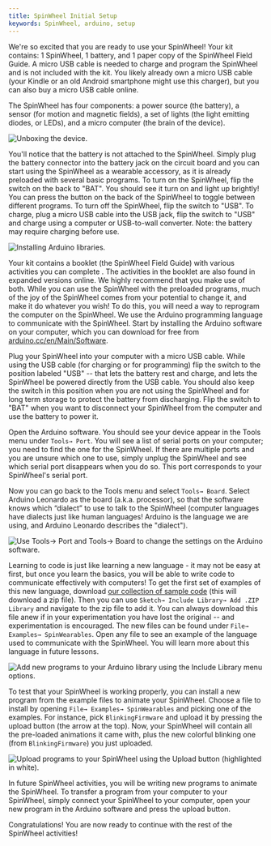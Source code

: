 ```yaml
---
title: SpinWheel Initial Setup
keywords: SpinWheel, arduino, setup
---
```


We're so excited that you are ready to use your SpinWheel! Your kit contains: 1 SpinWheel, 1 battery, and 1 paper copy of the SpinWheel Field Guide. A micro USB cable is needed to charge and program the SpinWheel and is not included with the kit. You likely already own a micro USB cable (your Kindle or an old Android smartphone might use this charger), but you can also buy a micro USB cable online.

The SpinWheel has four components: a power source (the battery), a sensor (for motion and magnetic fields), a set of lights (the light emitting diodes, or LEDs), and a micro computer (the brain of the device).

![Unboxing the device.](/images/quickstart/unboxing.small.png "Unboxing the device.")

You'll notice that the battery is not attached to the SpinWheel. Simply plug the battery connector into the battery jack on the circuit board and you can start using the SpinWheel as a wearable accessory, as it is already preloaded with several basic programs. To turn on the SpinWheel, flip the switch on the back to "BAT". You should see it turn on and light up brightly! You can press the button on the back of the SpinWheel to toggle between different programs. To turn off the SpinWheel, flip the switch to "USB". To charge, plug a micro USB cable into the USB jack, flip the switch to "USB" and charge using a computer or USB-to-wall converter. Note: the battery may require charging before use.

![Installing Arduino libraries.](/images/quickstart/arduino_library_setup.small.png "Installing Arduino libraries.")

Your kit contains a booklet (the SpinWheel Field Guide) with various activities you can complete . The activities in the booklet are also found in expanded versions online. We highly recommend that you make use of both. While you can use the SpinWheel with the preloaded programs, much of the joy of the SpinWheel comes from your potential to change it, and make it do whatever you wish! To do this, you will need a way to reprogram the computer on the SpinWheel. We use the Arduino programming language to communicate with the SpinWheel. Start by installing the Arduino software on your computer, which you can download for free from [arduino.cc/en/Main/Software](https://arduino.cc/en/Main/Software).

Plug your SpinWheel into your computer with a micro USB cable. While using the USB cable (for charging or for programming) flip the switch to the position labeled "USB" -- that lets the battery rest and charge, and lets the SpinWheel be powered directly from the USB cable. You should also keep the switch in this position when you are not using the SpinWheel and for long term storage to protect the battery from discharging. Flip the switch to "BAT" when you want to disconnect your SpinWheel from the computer and use the battery to power it.

Open the Arduino software. You should see your device appear in the Tools menu under `Tools→ Port`. You will see a list of serial ports on your computer; you need to find the one for the SpinWheel. If there are multiple ports and you are unsure which one to use, simply unplug the SpinWheel and see which serial port disappears when you do so. This port corresponds to your SpinWheel's serial port.

Now you can go back to the Tools menu and select `Tools→ Board`. Select Arduino Leonardo as the board (a.k.a. processor), so that the software knows which “dialect” to use to talk to the SpinWheel (computer languages have dialects just like human languages! Arduino is the language we are using, and Arduino Leonardo describes the "dialect").

<!--TODO: Needs new image, probably a drawing.-->
![Use `Tools→ Port` and `Tools→ Board` to change the settings on the Arduino software.](/images/quickstart/port_and_board_screenshot.png "Use `Tools→ Port` and `Tools→ Board` to change the settings on the Arduino software.")

Learning to code is just like learning a new language - it may not be easy at first, but once you learn the basics, you will be able to write code to communicate effectively with computers! To get the first set of examples of this new language, download [our collection of sample code](/software/SpinWearablesFirmware.zip) (this will download a zip file). Then you can use `Sketch→ Include Library→ Add .ZIP Library` and navigate to the zip file to add it. You can always download this file anew if in your experimentation you have lost the original -- and experimentation is encouraged. The new files can be found under `File→ Examples→ SpinWearables`. Open any file to see an example of the language used to communicate with the SpinWheel. You will learn more about this language in future lessons.

<!--TODO: Needs new image, probably a drawing.-->
![Add new programs to your Arduino library using the `Include Library` menu options.](/images/quickstart/adding_libraries_screenshot.png "Add new programs to your Arduino library using the `Include Library` menu options.")

To test that your SpinWheel is working properly, you can install a new program from the example files to animate your SpinWheel. Choose a file to install by opening `File→ Examples→ SpinWearables` and picking one of the examples. For instance, pick `BlinkingFirmware` and upload it by pressing the upload button (the arrow at the top). Now, your SpinWheel will contain all the pre-loaded animations it came with, plus the new colorful blinking one (from `BlinkingFirmware`) you just uploaded.

<!--TODO: Needs new image, probably a drawing.-->
![Upload programs to your SpinWheel using the `Upload` button (highlighted in white).](/images/quickstart/upload_button_screenshot.png "Upload programs to your SpinWheel using the `Upload` button (highlighted in white).")

In future SpinWheel activities, you will be writing new programs to animate the SpinWheel. To transfer a program from your computer to your SpinWheel, simply connect your SpinWheel to your computer, open your new program in the Arduino software and press the upload button.
 
Congratulations! You are now ready to continue with the rest of the SpinWheel activities!
